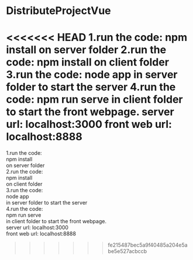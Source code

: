 # DistributeProjectVue

<<<<<<< HEAD
1.run the code:
npm install 
on server folder
2.run the code:
npm install 
on client folder
3.run the code:
node app
in server folder to start the server
4.run the code:
npm run serve
in client folder to start the front webpage.
server url: localhost:3000
front web url: localhost:8888
=======
  1.run the code:  
  npm install   
  on server folder  
  2.run the code:  
  npm install   
  on client folder  
  3.run the code:  
  node app  
  in server folder to start the server  
  4.run the code:  
  npm run serve  
  in client folder to start the front webpage.  
  server url: localhost:3000  
  front web url: localhost:8888  
>>>>>>> fe215487bec5a9f40485a204e5abe5e527acbccb
